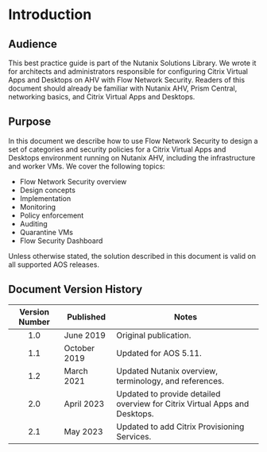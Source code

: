# Introduction

## Audience

This best practice guide is part of the Nutanix Solutions Library. We wrote it for architects and administrators responsible for configuring Citrix Virtual Apps and Desktops on AHV with Flow Network Security. Readers of this document should already be familiar with Nutanix AHV, Prism Central, networking basics, and Citrix Virtual Apps and Desktops.

## Purpose

In this document we describe how to use Flow Network Security to design a set of categories and security policies for a Citrix Virtual Apps and Desktops environment running on Nutanix AHV, including the infrastructure and worker VMs. We cover the following topics:

- Flow Network Security overview
- Design concepts
- Implementation
- Monitoring
- Policy enforcement
- Auditing
- Quarantine VMs
- Flow Security Dashboard
  
Unless otherwise stated, the solution described in this document is valid on all supported AOS releases.

## Document Version History

| **Version Number** | **Published** | **Notes** |
| :---: | --- | --- |
| 1.0 | June 2019 | Original publication. |
| 1.1 | October 2019 | Updated for AOS 5.11. |
| 1.2 | March 2021 | Updated Nutanix overview, terminology, and references. |
| 2.0 | April 2023 | Updated to provide detailed overview for Citrix Virtual Apps and Desktops. |
| 2.1 | May 2023 | Updated to add Citrix Provisioning Services. |
